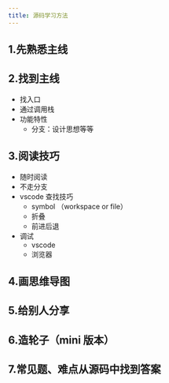 ```yaml
---
title: 源码学习方法
---
```


## 1.先熟悉主线

## 2.找到主线

- 找入口
- 通过调用栈
- 功能特性
  - 分支：设计思想等等

## 3.阅读技巧

- 随时阅读
- 不走分支
- vscode 查找技巧
  - symbol （workspace or file）
  - 折叠
  - 前进后退
- 调试
  - vscode
  - 浏览器

## 4.画思维导图

## 5.给别人分享

## 6.造轮子（mini 版本）

## 7.常见题、难点从源码中找到答案
